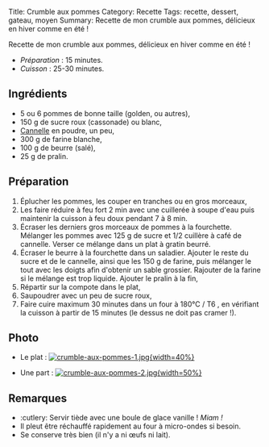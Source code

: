 Title: Crumble aux pommes
Category: Recette
Tags: recette, dessert, gateau, moyen
Summary: Recette de mon crumble aux pommes, délicieux en hiver comme en été !

Recette de mon crumble aux pommes, délicieux en hiver comme en été !

- *Préparation* : 15 minutes.
- *Cuisson* : 25-30 minutes.

## Ingrédients
- 5 ou 6 pommes de bonne taille (golden, ou autres),
- 150 g de sucre roux (cassonade) ou blanc,
- [Cannelle](https://fr.wikipedia.org/wiki/Cannelle) en poudre, un peu,
- 300 g de farine blanche,
- 100 g de beurre (salé),
- 25 g de pralin.

## Préparation
1. Éplucher les pommes, les couper en tranches ou en gros morceaux,
2. Les faire réduire à feu fort 2 min avec une cuillerée à soupe d'eau puis maintenir la cuisson à feu doux pendant 7 à 8 min.
3. Écraser les derniers gros morceaux de pommes à la fourchette. Mélanger les pommes avec 125 g de sucre et 1/2 cuillère à café de cannelle. Verser ce mélange dans un plat à gratin beurré.
4. Écraser le beurre à la fourchette dans un saladier. Ajouter le reste du sucre et de le cannelle, ainsi que les 150 g de farine, puis mélanger le tout avec les doigts afin d'obtenir un sable grossier. Rajouter de la farine si le mélange est trop liquide. Ajouter le pralin à la fin,
5. Répartir sur la compote dans le plat,
6. Saupoudrer avec un peu de sucre roux,
7. Faire cuire maximum 30 minutes dans un four à 180°C / T6 <i class="fa fa-thermometer-full" aria-hidden="true"></i>, en vérifiant la cuisson à partir de 15 minutes (le dessus ne doit pas cramer !).

## Photo
- Le plat :
  [![crumble-aux-pommes-1.jpg]({filename}images/crumble-aux-pommes-1.jpg){width=40%}]({filename}images/crumble-aux-pommes-1.jpg)

- Une part :
  [![crumble-aux-pommes-2.jpg]({filename}images/crumble-aux-pommes-2.jpg){width=50%}]({filename}images/crumble-aux-pommes-2.jpg)

## Remarques
- :cutlery: Servir tiède avec une boule de glace vanille ! *Miam !*
- Il pleut être réchauffé rapidement au four à micro-ondes si besoin.
- Se conserve très bien (il n'y a ni œufs ni lait).
